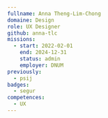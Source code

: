 ```yaml
---
fullname: Anna Theng-Lim-Chong
domaine: Design
role: UX Designer
github: anna-tlc
missions:
  - start: 2022-02-01
    end: 2024-12-31
    status: admin
    employer: DNUM
previously:
  - psij
badges:
  - segur
competences:
  - UX
---
```

